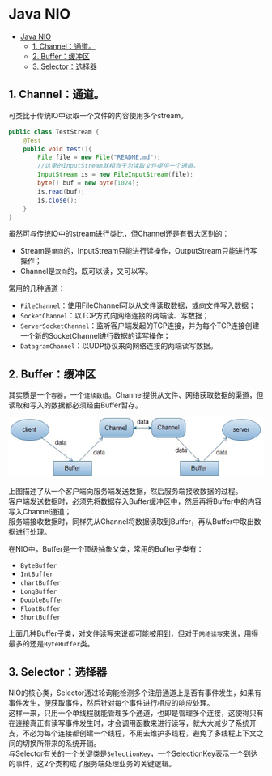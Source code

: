 # Java NIO
<!-- TOC -->

- [Java NIO](#java-nio)
    - [1. Channel：通道。](#1-channel%E9%80%9A%E9%81%93)
    - [2. Buffer：缓冲区](#2-buffer%E7%BC%93%E5%86%B2%E5%8C%BA)
    - [3. Selector：选择器](#3-selector%E9%80%89%E6%8B%A9%E5%99%A8)

<!-- /TOC -->
## 1. Channel：通道。  
可类比于传统IO中读取一个文件的内容使用多个stream。
```Java
public class TestStream {
    @Test
    public void test(){
        File file = new File("README.md");
        //这里的InputStream就相当于为读取文件提供一个通道。
        InputStream is = new FileInputStream(file);
        byte[] buf = new byte[1024];
        is.read(buf);
        is.close();
    }
}
```
虽然可与传统IO中的stream进行类比，但Channel还是有很大区别的：  
- Stream是`单向`的，InputStream只能进行读操作，OutputStream只能进行写操作；
- Channel是`双向`的，既可以读，又可以写。

常用的几种通道：  
- `FileChannel`：使用FileChannel可以从文件读取数据，或向文件写入数据；
- `SocketChannel`：以TCP方式向网络连接的两端读、写数据；
- `ServerSocketChannel`：监听客户端发起的TCP连接，并为每个TCP连接创建一个新的SocketChannel进行数据的读写操作；
- `DatagramChannel`：以UDP协议来向网络连接的两端读写数据。

## 2. Buffer：缓冲区  
其实质是一个`容器`，一个`连续数组`。Channel提供从文件、网络获取数据的渠道，但读取和写入的数据都必须经由Buffer暂存。  

![Buffer](img/Buffer.png)

上图描述了从一个客户端向服务端发送数据，然后服务端接收数据的过程。  
客户端发送数据时，必须先将数据存入Buffer缓冲区中，然后再将Buffer中的内容写入Channel通道；  
服务端接收数据时，同样先从Channel将数据读取到Buffer，再从Buffer中取出数据进行处理。

在NIO中，Buffer是一个顶级抽象父类，常用的Buffer子类有：  
- `ByteBuffer`
- `IntBuffer`
- `chartBuffer`
- `LongBuffer`
- `DoubleBuffer`
- `FloatBuffer`
- `ShortBuffer`  

上面几种Buffer子类，对文件读写来说都可能被用到，但对于`网络读写`来说，用得最多的还是`ByteBuffer`类。

## 3. Selector：选择器  
NIO的核心类，Selector通过轮询能检测多个注册通道上是否有事件发生，如果有事件发生，便获取事件，然后针对每个事件进行相应的响应处理。  
这样一来，只用一个单线程就能管理多个通道，也即是管理多个连接，这使得只有在连接真正有读写事件发生时，才会调用函数来进行读写，就大大减少了系统开支，不必为每个连接都创建一个线程，不用去维护多线程，避免了多线程上下文之间的切换所带来的系统开销。  
与Selector有关的一个关键类是`SelectionKey`，一个SelectionKey表示一个到达的事件，这2个类构成了服务端处理业务的关键逻辑。
